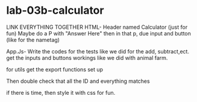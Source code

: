 # lab-03b-calculator
LINK EVERYTHING TOGETHER
HTML-
Header named Calculator (just for fun)
Maybe do a P with "Answer Here"
then in that p, due input and button (like for the nametag)

App.Js-
Write the codes for the tests like we did for the add, subtract,ect.
get the inputs and buttons workings like we did with animal farm.

for utils
get the export functions set up

Then double check that all the ID and everything matches

if there is time, then style it with css for fun. 
